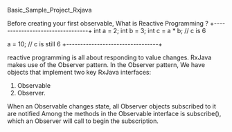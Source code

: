 Basic_Sample_Project_Rxjava


Before creating your first observable, What is Reactive Programming ?
+---------------------------------+
int a = 2;
int b = 3;
int c = a * b; // c is 6

a = 10;
// c is still 6
+---------------------------------+

reactive programming is all about responding to value changes.
RxJava makes use of the Observer pattern.
In the Observer pattern, We have objects that implement two key RxJava interfaces: 
1. Observable
2. Observer. 

When an Observable changes state, all Observer objects subscribed to it are notified
Among the methods in the Observable interface is subscribe(), which an Observer will call to begin the subscription.
